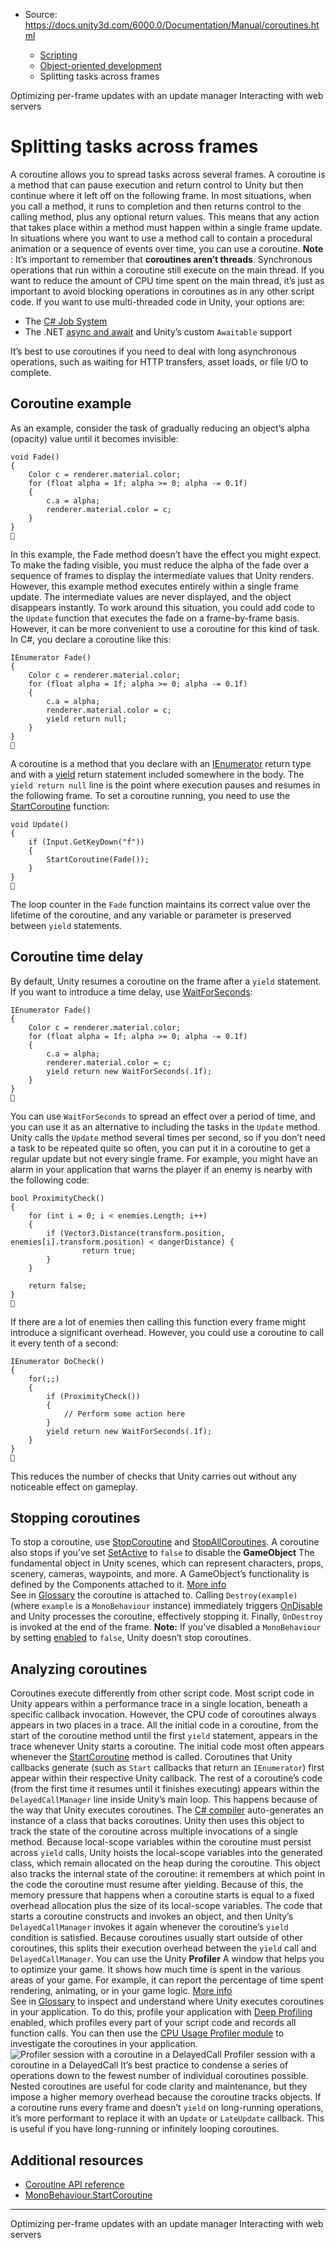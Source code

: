 * Source: https://docs.unity3d.com/6000.0/Documentation/Manual/coroutines.html

  * [Scripting](https://docs.unity3d.com/6000.0/Documentation/Manual/scripting.html)
  * [Object-oriented development](https://docs.unity3d.com/6000.0/Documentation/Manual/object-oriented-development.html)
  * Splitting tasks across frames


[](https://docs.unity3d.com/6000.0/Documentation/Manual/events-per-frame-optimization.html)
Optimizing per-frame updates with an update manager
[](https://docs.unity3d.com/6000.0/Documentation/Manual/web-request.html)
Interacting with web servers
# Splitting tasks across frames
A coroutine allows you to spread tasks across several frames. A coroutine is a method that can pause execution and return control to Unity but then continue where it left off on the following frame. 
In most situations, when you call a method, it runs to completion and then returns control to the calling method, plus any optional return values. This means that any action that takes place within a method must happen within a single frame update. 
In situations where you want to use a method call to contain a procedural animation or a sequence of events over time, you can use a coroutine. 
**Note** : It’s important to remember that **coroutines aren’t threads**. Synchronous operations that run within a coroutine still execute on the main thread. If you want to reduce the amount of CPU time spent on the main thread, it’s just as important to avoid blocking operations in coroutines as in any other script code. If you want to use multi-threaded code in Unity, your options are:
  * The [C# Job System](https://docs.unity3d.com/6000.0/Documentation/Manual/job-system.html)
  * The .NET [async and await](https://docs.unity3d.com/6000.0/Documentation/Manual/async-await-support.html) and Unity’s custom `Awaitable` support


It’s best to use coroutines if you need to deal with long asynchronous operations, such as waiting for HTTP transfers, asset loads, or file I/O to complete.
## Coroutine example
As an example, consider the task of gradually reducing an object’s alpha (opacity) value until it becomes invisible:
```
void Fade()
{
    Color c = renderer.material.color;
    for (float alpha = 1f; alpha >= 0; alpha -= 0.1f)
    {
        c.a = alpha;
        renderer.material.color = c;
    }
}

```

In this example, the Fade method doesn’t have the effect you might expect. To make the fading visible, you must reduce the alpha of the fade over a sequence of frames to display the intermediate values that Unity renders. However, this example method executes entirely within a single frame update. The intermediate values are never displayed, and the object disappears instantly.
To work around this situation, you could add code to the `Update` function that executes the fade on a frame-by-frame basis. However, it can be more convenient to use a coroutine for this kind of task.
In C#, you declare a coroutine like this:
```
IEnumerator Fade()
{
    Color c = renderer.material.color;
    for (float alpha = 1f; alpha >= 0; alpha -= 0.1f)
    {
        c.a = alpha;
        renderer.material.color = c;
        yield return null;
    }
}

```

A coroutine is a method that you declare with an [IEnumerator](https://docs.microsoft.com/en-us/dotnet/api/system.collections.ienumerator) return type and with a [yield](https://docs.microsoft.com/en-us/dotnet/csharp/language-reference/keywords/yield) return statement included somewhere in the body. The `yield return null` line is the point where execution pauses and resumes in the following frame. To set a coroutine running, you need to use the [StartCoroutine](https://docs.unity3d.com/6000.0/Documentation/ScriptReference/MonoBehaviour.StartCoroutine.html) function:
```
void Update()
{
    if (Input.GetKeyDown("f"))
    {
        StartCoroutine(Fade());
    }
}

```

The loop counter in the `Fade` function maintains its correct value over the lifetime of the coroutine, and any variable or parameter is preserved between `yield` statements.
## Coroutine time delay
By default, Unity resumes a coroutine on the frame after a `yield` statement. If you want to introduce a time delay, use [WaitForSeconds](https://docs.unity3d.com/6000.0/Documentation/ScriptReference/WaitForSeconds.html):
```
IEnumerator Fade()
{
    Color c = renderer.material.color;
    for (float alpha = 1f; alpha >= 0; alpha -= 0.1f)
    {
        c.a = alpha;
        renderer.material.color = c;
        yield return new WaitForSeconds(.1f);
    }
}

```

You can use `WaitForSeconds` to spread an effect over a period of time, and you can use it as an alternative to including the tasks in the `Update` method. Unity calls the `Update` method several times per second, so if you don’t need a task to be repeated quite so often, you can put it in a coroutine to get a regular update but not every single frame. 
For example, you might have an alarm in your application that warns the player if an enemy is nearby with the following code:
```
bool ProximityCheck()
{
    for (int i = 0; i < enemies.Length; i++)
    {
        if (Vector3.Distance(transform.position, enemies[i].transform.position) < dangerDistance) {
                return true;
        }
    }

    return false;
}

```

If there are a lot of enemies then calling this function every frame might introduce a significant overhead. However, you could use a coroutine to call it every tenth of a second:
```
IEnumerator DoCheck()
{
    for(;;)
    {
        if (ProximityCheck())
        {
            // Perform some action here
        }
        yield return new WaitForSeconds(.1f);
    }
}

```

This reduces the number of checks that Unity carries out without any noticeable effect on gameplay.
## Stopping coroutines
To stop a coroutine, use [StopCoroutine](https://docs.unity3d.com/6000.0/Documentation/ScriptReference/MonoBehaviour.StopCoroutine.html) and [StopAllCoroutines](https://docs.unity3d.com/6000.0/Documentation/ScriptReference/MonoBehaviour.StopAllCoroutines.html). A coroutine also stops if you’ve set [SetActive](https://docs.unity3d.com/6000.0/Documentation/ScriptReference/GameObject.SetActive.html) to `false` to disable the **GameObject** The fundamental object in Unity scenes, which can represent characters, props, scenery, cameras, waypoints, and more. A GameObject’s functionality is defined by the Components attached to it. [More info](https://docs.unity3d.com/6000.0/Documentation/Manual/class-GameObject.html)  
See in [Glossary](https://docs.unity3d.com/6000.0/Documentation/Manual/Glossary.html#GameObject) the coroutine is attached to. Calling `Destroy(example)` (where `example` is a `MonoBehaviour` instance) immediately triggers [OnDisable](https://docs.unity3d.com/6000.0/Documentation/ScriptReference/MonoBehaviour.OnDisable.html) and Unity processes the coroutine, effectively stopping it. Finally, `OnDestroy` is invoked at the end of the frame.
**Note:** If you’ve disabled a `MonoBehaviour` by setting [enabled](https://docs.unity3d.com/6000.0/Documentation/ScriptReference/Behaviour-enabled.html) to `false`, Unity doesn’t stop coroutines.
## Analyzing coroutines
Coroutines execute differently from other script code. Most script code in Unity appears within a performance trace in a single location, beneath a specific callback invocation. However, the CPU code of coroutines always appears in two places in a trace.
All the initial code in a coroutine, from the start of the coroutine method until the first `yield` statement, appears in the trace whenever Unity starts a coroutine. The initial code most often appears whenever the [StartCoroutine](https://docs.unity3d.com/6000.0/Documentation/ScriptReference/MonoBehaviour.StartCoroutine.html) method is called. Coroutines that Unity callbacks generate (such as `Start` callbacks that return an `IEnumerator`) first appear within their respective Unity callback.
The rest of a coroutine’s code (from the first time it resumes until it finishes executing) appears within the `DelayedCallManager` line inside Unity’s main loop.
This happens because of the way that Unity executes coroutines. The [C# compiler](https://docs.unity3d.com/6000.0/Documentation/Manual/overview-of-dot-net-in-unity.html) auto-generates an instance of a class that backs coroutines. Unity then uses this object to track the state of the coroutine across multiple invocations of a single method. Because local-scope variables within the coroutine must persist across `yield` calls, Unity hoists the local-scope variables into the generated class, which remain allocated on the heap during the coroutine. This object also tracks the internal state of the coroutine: it remembers at which point in the code the coroutine must resume after yielding.
Because of this, the memory pressure that happens when a coroutine starts is equal to a fixed overhead allocation plus the size of its local-scope variables.
The code that starts a coroutine constructs and invokes an object, and then Unity’s `DelayedCallManager` invokes it again whenever the coroutine’s `yield` condition is satisfied. Because coroutines usually start outside of other coroutines, this splits their execution overhead between the `yield` call and `DelayedCallManager`.
You can use the Unity **Profiler** A window that helps you to optimize your game. It shows how much time is spent in the various areas of your game. For example, it can report the percentage of time spent rendering, animating, or in your game logic. [More info](https://docs.unity3d.com/6000.0/Documentation/Manual/Profiler.html)  
See in [Glossary](https://docs.unity3d.com/6000.0/Documentation/Manual/Glossary.html#Profiler) to inspect and understand where Unity executes coroutines in your application. To do this, profile your application with [Deep Profiling](https://docs.unity3d.com/6000.0/Documentation/Manual/profiler-deep-profiling.html) enabled, which profiles every part of your script code and records all function calls. You can then use the [CPU Usage Profiler module](https://docs.unity3d.com/6000.0/Documentation/Manual/ProfilerCPU.html) to investigate the coroutines in your application. 
![Profiler session with a coroutine in a DelayedCall](https://docs.unity3d.com/6000.0/Documentation/uploads/Main/coroutines-cpu-profiler.png) Profiler session with a coroutine in a DelayedCall
It’s best practice to condense a series of operations down to the fewest number of individual coroutines possible. Nested coroutines are useful for code clarity and maintenance, but they impose a higher memory overhead because the coroutine tracks objects.
If a coroutine runs every frame and doesn’t `yield` on long-running operations, it’s more performant to replace it with an `Update` or `LateUpdate` callback. This is useful if you have long-running or infinitely looping coroutines.
## Additional resources
  * [Coroutine API reference](https://docs.unity3d.com/6000.0/Documentation/ScriptReference/Coroutine.html)
  * [MonoBehaviour.StartCoroutine](https://docs.unity3d.com/6000.0/Documentation/ScriptReference/MonoBehaviour.StartCoroutine.html)


* * *
[](https://docs.unity3d.com/6000.0/Documentation/Manual/events-per-frame-optimization.html)
Optimizing per-frame updates with an update manager
[](https://docs.unity3d.com/6000.0/Documentation/Manual/web-request.html)
Interacting with web servers
